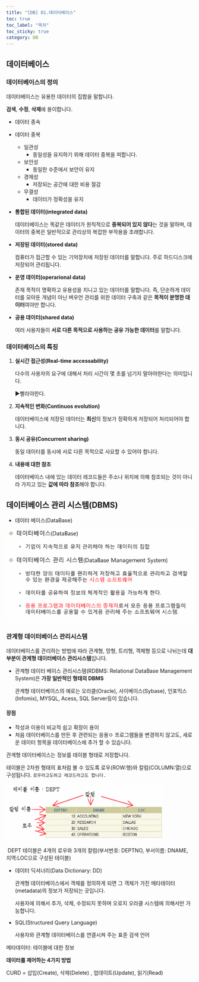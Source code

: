 ```yaml
---
title: "[DB] 01.데이터베이스"
toc: true
toc_label: "목차"
toc_sticky: true
category: DB
---
```


## 데이터베이스

### 데이터베이스의 정의

데이터베이스는 유용한 데이터의 집합을 말합니다.

**검색**, **수정**, **삭제**에 용이합니다.

- 데이터 종속
- 데이터 중복
  - 일관성
    - 동일성을 유지하기 위해 데이터 중복을 피합니다.
  - 보안성
    - 동일한 수준에서 보안이 유지
  - 경제성
    - 저장되는 공간에 대한 비용 절감
  - 무결성
    - 데이터가 정확성을 유지

- **통합된 데이터(integrated data)**

  데이터베이스는 똑같은 데이터가 원칙적으로 **중복되어 있지 않다**는 것을 말하며, 데이터의 중복은 일반적으로 관리상의 복잡한 부작용을 초래합니다.

- **저장된 데이터(stored data)**

  컴퓨터가 접근할 수 있는 기억장치에 저장된 데이터를 말합니다. 주로 하드디스크에 저장되어 관리됩니다.

- **운영 데이터(operarional data)**

  존재 목적이 명확하고 유용성을 지니고 있는 데이터를 말합니다. 즉, 단순하게 데이터를 모아둔 개념이 아닌 벼우언 관리를 위한 데이터 구축과 같은 **목적이 분명한 데이터**여야만 합니다.

- **공용 데이터(shared data)**

  여러 사용자들이 **서로 다른 목적으로 사용하는 공유 가능한 데이터**를 말합니다.

### 데이터베이스의 특징

1. **실시간 접근성(Real-time accessability)**

   다수의 사용자의 요구에 대해서 처리 시간이 몇 초를 넘기지 말아야한다는 의미입니다.

   ▶빨라야한다.

2. **지속적인 변화(Continuos evolution)**

   데이터베이스에 저장된 데이터는 **최신**의 정보가 정확하게 저장되어 처리되어야 합니다.

3. **동시 공유(Concurrent sharing)**

   동일 데이터를 동시에 서로 다른 목적으로 사요할 수 있어야 합니다.

4. **내용에 대한 참조**

   데이터베이스 내에 있는 데이터 레코드들은 주소나 위치에 의해 참조되는 것이 아니라 가지고 있는 **값에 따라 참조**해야 합니다.

## 데이터베이스 관리 시스템(DBMS)

- 데이터 베이스(DataBase)

![image-20240215120802168](../../../images/2024-02-15-데이터베이스/image-20240215120802168.png)

### 관계형 데이터베이스 관리시스템

데이터베이스를 관리하는 방법에 따라 관계형, 망형, 트리형, 객체형 등으로 나뉘는데 **대부분이 관계형 데이터베이스 관리시스템**입니다.

- 관계형 데이터 베이스 관리시스템(RDBMS: Relational DataBase Management System)은 **가장 일반적인 형태의 DBMS**

  관계형 데이터베이스의 예로는 오라클(Oracle), 사이베이스(Sybase), 인포믹스(Infomix), MYSQL, Acess, SQL Server등이 있습니다.

#### 장점

- 작성과 이용이 비교적 쉽고 확장이 용이
- 처음 데이터베이스를 만든 후 관련되는 응용ㅇ 프로그램들을 변경하지 않고도, 새로운 데이터 항목을 데이터베이스에 추가 할 수 있습니다.

관계형 데이터베이스는 정보를 테이블 형태로 저장합니다.

테이블은 2차원 형태의 표처럼 볼 수 있도록 로우(ROW:행)와 칼럼(COLUMN:열)으로 구성됩니다. `로우라고도하고 레코드라고도 합니다.`

![image-20240215122212823](../../../images/2024-02-15-데이터베이스/image-20240215122212823.png)

​	DEPT 테이블은 4개의 로우와 3개의 칼럼(부서번호: DEPTNO, 부서이름: DNAME, 지역:LOC으로 구성된 테이블)

- 데이터 딕셔너리(Data Dictionary: DD)

  관계형 데이터베이스에서 객체를 정의하게 되면 그 객체가 가진 메타테이터(metadata)의 정보가 저장되는 곳입니다.

  사용자에 의해서 추가, 삭제, 수정되지 못하며 오로지 오라클 시스템에 의해서만 가능합니다.

- SQL(Structured Query Language)

  사용자와 관계형 데이터베이스를 연결시켜 주는 표준 검색 언어

메타데이터: 테이블에 대한 정보

**데이터를 제어하는 4가지 방법**

CURD = 삽입(Create), 삭제(Delete) , 업데이트(Update), 읽기(Read) 